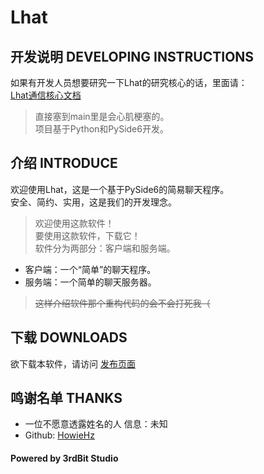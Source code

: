 # Lhat  
## 开发说明 DEVELOPING INSTRUCTIONS
如果有开发人员想要研究一下Lhat的研究核心的话，里面请：  
[Lhat通信核心文档](https://github.com/3rdBit/Lhat-Communications-Standard)  
> 直接塞到main里是会心肌梗塞的。  
> 项目基于Python和PySide6开发。  
## 介绍 INTRODUCE  
欢迎使用Lhat，这是一个基于PySide6的简易聊天程序。  
安全、简约、实用，这是我们的开发理念。
> 欢迎使用这款软件！  
> 要使用这款软件，下载它！  
软件分为两部分：客户端和服务端。  
- 客户端：一个“简单”的聊天程序。  
- 服务端：一个简单的聊天服务器。  
> ~~这样介绍软件那个重构代码的会不会打死我（~~
## 下载 DOWNLOADS  
欲下载本软件，请访问 [发布页面](https://github.com/3rdBit/Lhat/releases)  
## 鸣谢名单 THANKS
- 一位不愿意透露姓名的人 信息：未知  
- Github: [HowieHz](https://github.com/HowieHz)
  
#### Powered by 3rdBit Studio  
